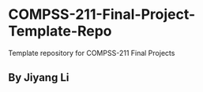 # COMPSS-211-Final-Project-Template-Repo
Template repository for COMPSS-211 Final Projects

## By Jiyang Li 
